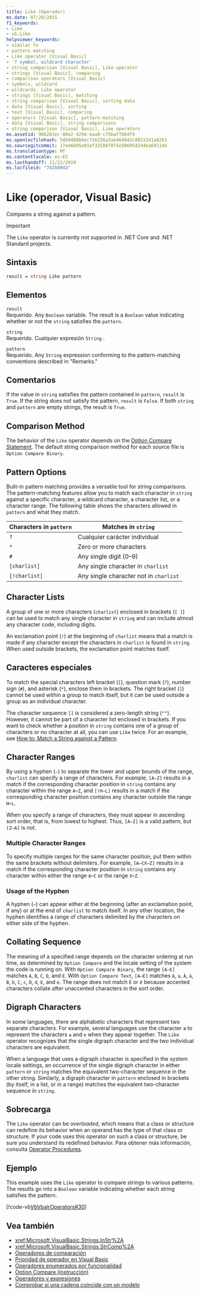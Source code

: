 ```yaml
---
title: Like (Operador)
ms.date: 07/20/2015
f1_keywords:
- Like
- vb.Like
helpviewer_keywords:
- similar to
- pattern matching
- Like operator [Visual Basic]
- '? symbol, wildcard character'
- string comparison [Visual Basic], Like operator
- strings [Visual Basic], comparing
- comparison operators [Visual Basic]
- symbols, wildcard
- wildcards, Like operator
- strings [Visual Basic], matching
- string comparison [Visual Basic], sorting data
- data [Visual Basic], sorting
- text [Visual Basic], comparing
- operators [Visual Basic], pattern-matching
- data [Visual Basic], string comparisons
- string comparison [Visual Basic], Like operators
ms.assetid: 966283ec-80e2-4294-baa8-c75baff804f9
ms.openlocfilehash: 5db9488bbec716156a3ab464042c0853241a82b1
ms.sourcegitcommit: 17ee6605e01ef32506f8fdc686954244ba6911de
ms.translationtype: MT
ms.contentlocale: es-ES
ms.lasthandoff: 11/22/2019
ms.locfileid: "74350943"
---
```

# <a name="like-operator-visual-basic"></a>Like (operador, Visual Basic)
Compares a string against a pattern.  

> [!IMPORTANT]
> The `Like` operator is currently not supported in .NET Core and .NET Standard projects.

## <a name="syntax"></a>Sintaxis  
  
```vb  
result = string Like pattern  
```  
  
## <a name="parts"></a>Elementos  
 `result`  
 Requerido. Any `Boolean` variable. The result is a `Boolean` value indicating whether or not the `string` satisfies the `pattern`.  
  
 `string`  
 Requerido. Cualquier expresión `String` .  
  
 `pattern`  
 Requerido. Any `String` expression conforming to the pattern-matching conventions described in "Remarks."  
  
## <a name="remarks"></a>Comentarios  
 If the value in `string` satisfies the pattern contained in `pattern`, `result` is `True`. If the string does not satisfy the pattern, `result` is `False`. If both `string` and `pattern` are empty strings, the result is `True`.  
  
## <a name="comparison-method"></a>Comparison Method  
 The behavior of the `Like` operator depends on the [Option Compare Statement](../../../visual-basic/language-reference/statements/option-compare-statement.md). The default string comparison method for each source file is `Option Compare Binary`.  
  
## <a name="pattern-options"></a>Pattern Options  
 Built-in pattern matching provides a versatile tool for string comparisons. The pattern-matching features allow you to match each character in `string` against a specific character, a wildcard character, a character list, or a character range. The following table shows the characters allowed in `pattern` and what they match.  
  
|Characters in `pattern`|Matches in `string`|  
|-----------------------------|-------------------------|  
|`?`|Cualquier carácter individual|  
|`*`|Zero or more characters|  
|`#`|Any single digit (0–9)|  
|`[charlist]`|Any single character in `charlist`|  
|`[!charlist]`|Any single character not in `charlist`|  
  
## <a name="character-lists"></a>Character Lists  
 A group of one or more characters (`charlist`) enclosed in brackets (`[ ]`) can be used to match any single character in `string` and can include almost any character code, including digits.  
  
 An exclamation point (`!`) at the beginning of `charlist` means that a match is made if any character except the characters in `charlist` is found in `string`. When used outside brackets, the exclamation point matches itself.  
  
## <a name="special-characters"></a>Caracteres especiales  
 To match the special characters left bracket (`[`), question mark (`?`), number sign (`#`), and asterisk (`*`), enclose them in brackets. The right bracket (`]`) cannot be used within a group to match itself, but it can be used outside a group as an individual character.  
  
 The character sequence `[]` is considered a zero-length string (`""`). However, it cannot be part of a character list enclosed in brackets. If you want to check whether a position in `string` contains one of a group of characters or no character at all, you can use `Like` twice. For an example, see [How to: Match a String against a Pattern](../../../visual-basic/programming-guide/language-features/operators-and-expressions/how-to-match-a-string-against-a-pattern.md).  
  
## <a name="character-ranges"></a>Character Ranges  
 By using a hyphen (`–`) to separate the lower and upper bounds of the range, `charlist` can specify a range of characters. For example, `[A–Z]` results in a match if the corresponding character position in `string` contains any character within the range `A`–`Z`, and `[!H–L]` results in a match if the corresponding character position contains any character outside the range `H`–`L`.  
  
 When you specify a range of characters, they must appear in ascending sort order, that is, from lowest to highest. Thus, `[A–Z]` is a valid pattern, but `[Z–A]` is not.  
  
### <a name="multiple-character-ranges"></a>Multiple Character Ranges  
 To specify multiple ranges for the same character position, put them within the same brackets without delimiters. For example, `[A–CX–Z]` results in a match if the corresponding character position in `string` contains any character within either the range `A`–`C` or the range `X`–`Z`.  
  
### <a name="usage-of-the-hyphen"></a>Usage of the Hyphen  
 A hyphen (`–`) can appear either at the beginning (after an exclamation point, if any) or at the end of `charlist` to match itself. In any other location, the hyphen identifies a range of characters delimited by the characters on either side of the hyphen.  
  
## <a name="collating-sequence"></a>Collating Sequence  
 The meaning of a specified range depends on the character ordering at run time, as determined by `Option Compare` and the locale setting of the system the code is running on. With `Option Compare Binary`, the range `[A–E]` matches `A`, `B`, `C`, `D`, and `E`. With `Option Compare Text`, `[A–E]` matches `A`, `a`, `À`, `à`, `B`, `b`, `C`, `c`, `D`, `d`, `E`, and `e`. The range does not match `Ê` or `ê` because accented characters collate after unaccented characters in the sort order.  
  
## <a name="digraph-characters"></a>Digraph Characters  
 In some languages, there are alphabetic characters that represent two separate characters. For example, several languages use the character `æ` to represent the characters `a` and `e` when they appear together. The `Like` operator recognizes that the single digraph character and the two individual characters are equivalent.  
  
 When a language that uses a digraph character is specified in the system locale settings, an occurrence of the single digraph character in either `pattern` or `string` matches the equivalent two-character sequence in the other string. Similarly, a digraph character in `pattern` enclosed in brackets (by itself, in a list, or in a range) matches the equivalent two-character sequence in `string`.  
  
## <a name="overloading"></a>Sobrecarga  
 The `Like` operator can be *overloaded*, which means that a class or structure can redefine its behavior when an operand has the type of that class or structure. If your code uses this operator on such a class or structure, be sure you understand its redefined behavior. Para obtener más información, consulta [Operator Procedures](../../../visual-basic/programming-guide/language-features/procedures/operator-procedures.md).  
  
## <a name="example"></a>Ejemplo  
 This example uses the `Like` operator to compare strings to various patterns. The results go into a `Boolean` variable indicating whether each string satisfies the pattern.  
  
 [!code-vb[VbVbalrOperators#30](~/samples/snippets/visualbasic/VS_Snippets_VBCSharp/VbVbalrOperators/VB/Class1.vb#30)]  
  
## <a name="see-also"></a>Vea también

- <xref:Microsoft.VisualBasic.Strings.InStr%2A>
- <xref:Microsoft.VisualBasic.Strings.StrComp%2A>
- [Operadores de comparación](../../../visual-basic/language-reference/operators/comparison-operators.md)
- [Prioridad de operador en Visual Basic](../../../visual-basic/language-reference/operators/operator-precedence.md)
- [Operadores enumerados por funcionalidad](../../../visual-basic/language-reference/operators/operators-listed-by-functionality.md)
- [Option Compare (instrucción)](../../../visual-basic/language-reference/statements/option-compare-statement.md)
- [Operadores y expresiones](../../../visual-basic/programming-guide/language-features/operators-and-expressions/index.md)
- [Comprobar si una cadena coincide con un modelo](../../../visual-basic/programming-guide/language-features/operators-and-expressions/how-to-match-a-string-against-a-pattern.md)
